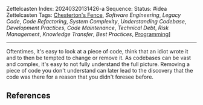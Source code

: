 Zettelcasten Index: 20240320131426-a
Sequence:
Status: #idea
Zettelcasten Tags: [Chesterton's Fence](Chesterton's%20Fence.md), *Software Engineering*, *Legacy Code*, *Code Refactoring*, *System Complexity*, *Understanding Codebase*, *Development Practices*, *Code Maintenance*, *Technical Debt*, *Risk Management*, *Knowledge Transfer*, *Best Practices*, [Programming](../map-of-content/Programming.md)\]

---

Oftentimes, it's easy to look at a piece of code, think that an idiot wrote it and to then be tempted to change or remove it. As codebases can be vast and complex, it's easy to not fully understand the full picture. Removing a piece of code you don't understand can later lead to the discovery that the code was there for a reason that you didn't foresee before.

## References
